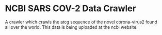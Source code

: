 # NCBI SARS COV-2 Data Crawler
A crawler which crawls the atcg sequence of the novel corona-virus2
found all over the world. This data is being uploaded at the ncbi
website.
